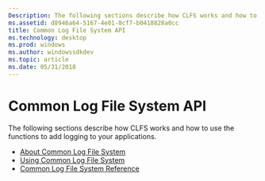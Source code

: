```yaml
---
Description: The following sections describe how CLFS works and how to use the functions to add logging to your applications.About Common Log File SystemUsing Common Log File SystemCommon Log File System Reference
ms.assetid: d8946a64-5167-4e01-8cf7-b0418828a0cc
title: Common Log File System API
ms.technology: desktop
ms.prod: windows
ms.author: windowssdkdev
ms.topic: article
ms.date: 05/31/2018
---
```


# Common Log File System API

The following sections describe how CLFS works and how to use the functions to add logging to your applications.

-   [About Common Log File System](about-common-log-file-system.md)
-   [Using Common Log File System](using-common-log-file-system.md)
-   [Common Log File System Reference](common-log-file-system-reference.md)

 

 



